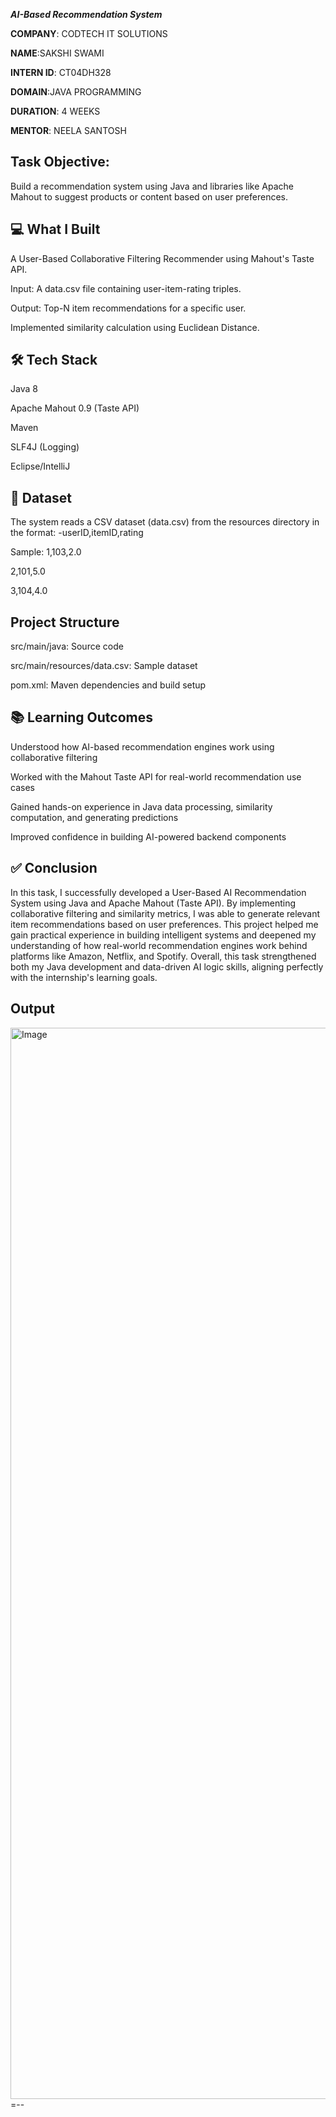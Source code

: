 ***AI-Based Recommendation System***

**COMPANY**: CODTECH IT SOLUTIONS

**NAME**:SAKSHI SWAMI

**INTERN ID**: CT04DH328

**DOMAIN**:JAVA PROGRAMMING

**DURATION**: 4 WEEKS

**MENTOR**: NEELA SANTOSH

## Task Objective:
Build a recommendation system using Java and libraries like Apache Mahout to suggest products or content based on user preferences.

## 💻 What I Built
A User-Based Collaborative Filtering Recommender using Mahout's Taste API.

Input: A data.csv file containing user-item-rating triples.

Output: Top-N item recommendations for a specific user.

Implemented similarity calculation using Euclidean Distance.

## 🛠️ Tech Stack
Java 8

Apache Mahout 0.9 (Taste API)

Maven

SLF4J (Logging)

Eclipse/IntelliJ

## 📁 Dataset
The system reads a CSV dataset (data.csv) from the resources directory in the format:
-userID,itemID,rating

Sample:
1,103,2.0

2,101,5.0

3,104,4.0

 ## Project Structure
src/main/java: Source code

src/main/resources/data.csv: Sample dataset

pom.xml: Maven dependencies and build setup

## 📚 Learning Outcomes
Understood how AI-based recommendation engines work using collaborative filtering

Worked with the Mahout Taste API for real-world recommendation use cases

Gained hands-on experience in Java data processing, similarity computation, and generating predictions

Improved confidence in building AI-powered backend components

## ✅ Conclusion
In this task, I successfully developed a User-Based AI Recommendation System using Java and Apache Mahout (Taste API). By implementing collaborative filtering and similarity metrics, I was able to generate relevant item recommendations based on user preferences. This project helped me gain practical experience in building intelligent systems and deepened my understanding of how real-world recommendation engines work behind platforms like Amazon, Netflix, and Spotify. Overall, this task strengthened both my Java development and data-driven AI logic skills, aligning perfectly with the internship's learning goals.

## Output
<img width="1518" height="1714" alt="Image" src="https://github.com/user-attachments/assets/48b9a495-ae67-4fb6-bd7f-5539b33b5da9" />=--
